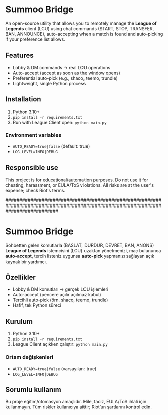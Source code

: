 # Summoo Bridge

An open-source utility that allows you to remotely manage the **League of Legends** client (LCU) using chat commands (START, STOP, TRANSFER, BAN, ANNOUNCE), auto-accepting when a match is found and auto-picking if your preference list allows.

## Features
- Lobby & DM commands → real LCU operations
- Auto-accept (accept as soon as the window opens)
- Preferential auto-pick (e.g., shaco, teemo, trundle)
- Lightweight, single Python process

## Installation
1) Python 3.10+
2) `pip install -r requirements.txt`
3) Run with League Client open: `python main.py`

### Environment variables
- `AUTO_READY=true|false` (default: true)
- `LOG_LEVEL=INFO|DEBUG`

## Responsible use
This project is for educational/automation purposes. Do not use it for cheating, harassment, or EULA/ToS violations.
All risks are at the user's expense; check Riot's terms.

###################################################################################################################################

# Summoo Bridge

Sohbetten gelen komutlarla (BASLAT, DURDUR, DEVRET, BAN, ANONS) **League of Legends** istemcisini (LCU) uzaktan yönetmenizi, maç bulununca **auto-accept**, tercih listeniz uygunsa **auto-pick** yapmanızı sağlayan açık kaynak bir yardımcı.

## Özellikler
- Lobby & DM komutları → gerçek LCU işlemleri
- Auto-accept (pencere açılır açılmaz kabul)
- Tercihli auto-pick (örn. shaco, teemo, trundle)
- Hafif, tek Python süreci

## Kurulum
1) Python 3.10+  
2) `pip install -r requirements.txt`  
3) League Client açıkken çalıştır: `python main.py`

### Ortam değişkenleri
- `AUTO_READY=true|false` (varsayılan: true)
- `LOG_LEVEL=INFO|DEBUG`

## Sorumlu kullanım
Bu proje eğitim/otomasyon amaçlıdır. Hile, taciz, EULA/ToS ihlali için kullanmayın.
Tüm riskler kullanıcıya aittir; Riot’un şartlarını kontrol edin.


